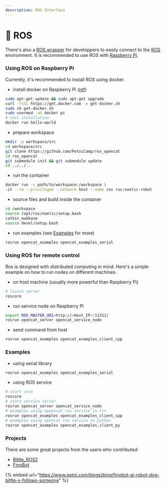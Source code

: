 ```yaml
---
description: ROS Interface
---
```


# 🤖 ROS

There's also a [ROS wrapper](https://github.com/PetoiCamp/ros_opencat) for developpers to easily connect to the [ROS](https://www.ros.org/) environment. It is recommended to use ROS with [Raspberry Pi](raspberry-pi-serial-port-as-an-interfac/).

### Using ROS on Raspberry Pi

Currently, it's recommended to install ROS using docker.

* install docker on Raspberry Pi ([ref](https://phoenixnap.com/kb/docker-on-raspberry-pi))

```bash
sudo apt-get update && sudo apt-get upgrade
curl -fsSL https://get.docker.com -o get-docker.sh
sudo sh get-docker.sh
sudo usermod -aG docker pi
# test installation
docker run hello-world
```

* prepare workspace

```bash
mkdir -p workspace/src
cd workspace/src
git clone https://github.com/PetoiCamp/ros_opencat
cd ros_opencat
git submodule init && git submodule update
cd ../../..
```

* run the container

```bash
docker run -v path/to/workspace:/workspace \
-it --rm --privileged --network host --name ros ros:noetic-robot
```

* source files and build inside the container

```bash
cd /workspace
source /opt/ros/noetic/setup.bash
catkin_makbase
source devel/setup.bash
```

* run examples (see [Examples](ros.md#examples) for more)

```bash
rosrun opencat_examples opencat_examples_serial
```

### Using ROS for remote control

Ros is designed with distributed computing in mind. Here's a simple example on how to run nodes on different machines.

* on host machine (usually more powerful than Raspberry Pi)

```bash
# launch server
roscore
```

* run service node on Raspberry Pi

```bash
export ROS_MASTER_URI=http://<Host_IP>:11311/
rosrun opencat_server opencat_service_node
```

* send command from host

```
rosrun opencat_examples opencat_examples_client_cpp
```

### Examples

* using serial library

```bash
rosrun opencat_examples opencat_examples_serial
```

* using ROS service

```bash
# start core
roscore
# start service server
rosrun opencat_server opencat_service_node
# examples using oppencat ros service in C++
rosrun opencat_examples opencat_examples_client_cpp
# examples using opencat ros service in python
rosrun opencat_examples opencat_examples_client_py
```

### Projects

There are some great projects from the users who contributed:

* [Bittle\_ROS2](https://github.com/gravesreid/bittle_ros2)
* [FinoBot](https://www.petoi.com/blogs/blog/finobot-ai-robot-dog-bittle-x-follows-someone)

{% embed url="https://www.petoi.com/blogs/blog/finobot-ai-robot-dog-bittle-x-follows-someone" %}
